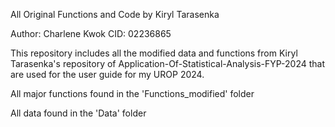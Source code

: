All Original Functions and Code by Kiryl Tarasenka

Author: Charlene Kwok
CID: 02236865

This repository includes all the modified data and functions from Kiryl Tarasenka's repository of Application-Of-Statistical-Analysis-FYP-2024 that are used for the user guide for my UROP 2024.

All major functions found in the 'Functions_modified' folder

All data found in the 'Data' folder
